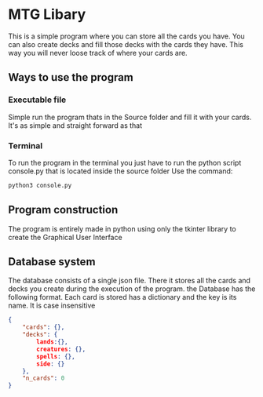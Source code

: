 # MTG Libary

This is a simple program where you can store all the cards you have. You can also create decks and fill those decks with the cards they have. This way you will never loose track of where your cards are.

## Ways to use the program

### Executable file
Simple run the program thats in the Source folder and fill it with your cards. It's as simple and straight forward as that

### Terminal
To run the program in the terminal you just have to run the python script console.py that is located inside the source folder
Use the command:

```bash
python3 console.py
```
## Program construction
The program is entirely made in python using only the tkinter library to create the Graphical User Interface

## Database system
The database consists of a single json file. There it stores all the cards and decks you create during the execution of the program.
the Database has the following format. Each card is stored has a dictionary and the key is its name. It is case insensitive

```JSON
{
	"cards": {},
	"decks": {
		lands:{},
		creatures: {},
		spells: {},
		side: {}
	},
	"n_cards": 0
}
```
